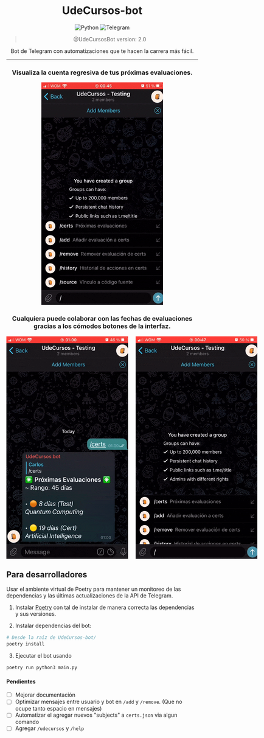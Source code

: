 
<div align="center">

  # UdeCursos-bot

  ![Python](https://img.shields.io/badge/python-3670A0?style=for-the-badge&logo=python&logoColor=ffdd54)
  ![Telegram](https://img.shields.io/badge/Telegram-2CA5E0?style=for-the-badge&logo=telegram&logoColor=white)

  > @UdeCursosBot version: 2.0

  Bot de Telegram con automatizaciones que te hacen la carrera más fácil.

</div>

---

<div align="center">

  ### Visualiza la cuenta regresiva de tus próximas evaluaciones.

  ![certs](assets/certs.gif)

  ### Cualquiera puede colaborar con las fechas de evaluaciones gracias a los cómodos botones de la interfaz.

  <div style="display: flex; justify-content: space-around;">
    <img src="assets/add.gif" style="height: 80%; width: 80%; margin-right: 10px" />
    <img src="assets/remove.gif" style="height: 80%; width: 80%; margin-left: 10px" />
  </div>


</div>

## Para desarrolladores

Usar el ambiente virtual de Poetry para mantener un monitoreo de las dependencias y las últimas actualizaciones de la API de Telegram.

1. Instalar [Poetry](https://python-poetry.org/docs/#installation)  con tal de instalar de manera correcta las dependencias y sus versiones.

2. Instalar dependencias del bot:
  ```bash
  # Desde la raíz de UdeCursos-bot/
  poetry install
  ```
3. Ejecutar el bot usando 
```bash
poetry run python3 main.py
```

#### Pendientes
- [ ] Mejorar documentación
- [ ] Optimizar mensajes entre usuario y bot en `/add` y `/remove`. (Que no ocupe tanto espacio en mensajes)
- [ ] Automatizar el agregar nuevos "subjects" a `certs.json` via algun comando
- [ ] Agregar `/udecursos` y `/help` 
